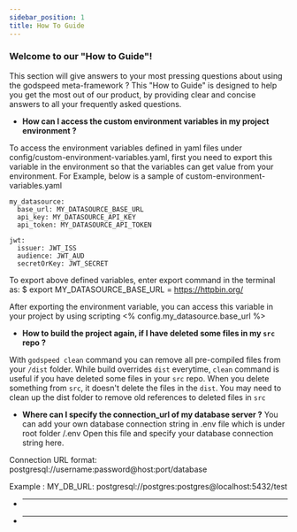 ```yaml
---
sidebar_position: 1
title: How To Guide
---
```

### Welcome to our "How to Guide"!

This section will give answers to your most pressing questions about using the godspeed meta-framework ? This "How to Guide" is designed to help you get the most out of our product, by providing clear and concise answers to all your frequently asked questions.
<!-- It is designed to be easy to follow and understand, with step-by-step instructions and screenshots to help illustrate each process.  -->

- **How can I access the custom environment variables in my project environment ?**

To access the environment variables defined in yaml files under config/custom-environment-variables.yaml, first
you need to export this variable in the environment so that the variables can get value from your environment.
For Example, below is a sample of custom-environment-variables.yaml 
```
my_datasource:
  base_url: MY_DATASOURCE_BASE_URL
  api_key: MY_DATASOURCE_API_KEY
  api_token: MY_DATASOURCE_API_TOKEN

jwt:
  issuer: JWT_ISS
  audience: JWT_AUD
  secretOrKey: JWT_SECRET
```
To export above defined variables, enter export command in the terminal as:
$ export MY_DATASOURCE_BASE_URL = https://httpbin.org/

After exporting the environment variable, you can access this variable in your project by using 
scripting <% config.my_datasource.base_url %>


- **How to build the project again, if I have deleted some files in my `src` repo ?**

 With `godspeed clean` command you can remove all pre-compiled files from your `/dist` folder. While build overrides `dist` everytime, `clean` command is useful if you have deleted some files in your `src` repo. 
 When you delete something from `src`, it doesn't delete the files in the `dist`. You may need to clean up the dist folder to remove old references to deleted files in `src`

 - **Where can I specify the connection_url of my database server ?**
You can add your own database connection string in .env file which is under root folder /.env
Open this file and specify your database connection string here.

 Connection URL format: postgresql://username:password@host:port/database

 Example : 
 MY_DB_URL: postgresql://postgres:postgres@localhost:5432/test

  - **                 **

   - **                 **